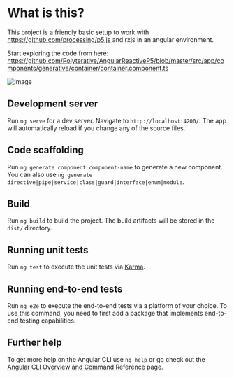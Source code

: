 # What is this?

This project is a friendly basic setup to work with https://github.com/processing/p5.js and rxjs in an angular environment.

Start exploring the code from here: https://github.com/Polyterative/AngularReactiveP5/blob/master/src/app/components/generative/container/container.component.ts

![image](https://user-images.githubusercontent.com/16295552/162621303-e7c751c3-a11b-4877-a52d-47e896cd0c89.png)


## Development server

Run `ng serve` for a dev server. Navigate to `http://localhost:4200/`. The app will automatically reload if you change any of the source files.

## Code scaffolding

Run `ng generate component component-name` to generate a new component. You can also use `ng generate directive|pipe|service|class|guard|interface|enum|module`.

## Build

Run `ng build` to build the project. The build artifacts will be stored in the `dist/` directory.

## Running unit tests

Run `ng test` to execute the unit tests via [Karma](https://karma-runner.github.io).

## Running end-to-end tests

Run `ng e2e` to execute the end-to-end tests via a platform of your choice. To use this command, you need to first add a package that implements end-to-end testing capabilities.

## Further help

To get more help on the Angular CLI use `ng help` or go check out the [Angular CLI Overview and Command Reference](https://angular.io/cli) page.
